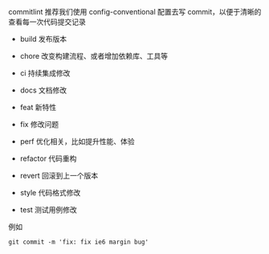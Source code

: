commitlint 推荐我们使用 config-conventional 配置去写 commit，以便于清晰的查看每一次代码提交记录

- build  发布版本

- chore 改变构建流程、或者增加依赖库、工具等

- ci 持续集成修改

- docs  文档修改

- feat  新特性

- fix  修改问题

- perf  优化相关，比如提升性能、体验

- refactor  代码重构

- revert  回滚到上一个版本

- style  代码格式修改

- test  测试用例修改

例如

```
git commit -m 'fix: fix ie6 margin bug'
```